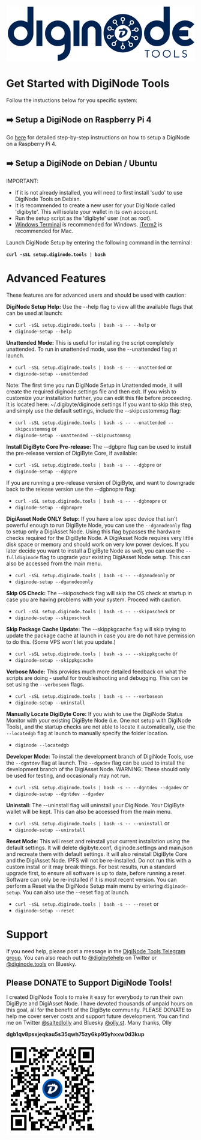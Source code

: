 ![DigiNode Tools Logo](images/diginode_tools_logo.png)

# Get Started with DigiNode Tools

Follow the instuctions below for you specific system:

## ➡️ Setup a DigiNode on Raspberry Pi 4

Go [here](docs/rpi_setup.md) for detailed step-by-step instructions on how to setup a DigiNode on a Raspberry Pi 4.

## ➡️ Setup a DigiNode on Debian / Ubuntu

IMPORTANT:

- If it is not already installed, you will need to first install 'sudo' to use DigiNode Tools on Debian.
- It is recommended to create a new user for your DigiNode called 'digibyte'. This will isolate your wallet in its own acccount.
- Run the setup script as the 'digibyte' user (not as root).
- [Windows Terminal](https://apps.microsoft.com/detail/9N0DX20HK701) is recommended for Windows. [iTerm2](https://iterm2.com/) is recommended for Mac.

Launch DigiNode Setup by entering the following command in the terminal:

  **```curl -sSL setup.diginode.tools | bash```**

# Advanced Features

These features are for advanced users and should be used with caution:

**DigiNode Setup Help:** Use the --help flag to view all the available flags that can be used at launch:
- ```curl -sSL setup.diginode.tools | bash -s -- --help``` or
- ```diginode-setup --help```

**Unattended Mode:** This is useful for installing the script completely unattended. To run in unattended mode, use the --unattended flag at launch. 
- ```curl -sSL setup.diginode.tools | bash -s -- --unattended``` or
- ```diginode-setup --unattended```

Note: The first time you run DigiNode Setup in Unattended mode, it will create the required diginode.settings file and then exit. If you wish to customize your installation further, you can edit this file before proceeding. It is located here: ~/.digibyte/diginode.settings
If you want to skip this step, and simply use the default settings, include the --skipcustommsg flag:
- ```curl -sSL setup.diginode.tools | bash -s -- --unattended --skipcustommsg``` or
- ```diginode-setup --unattended --skipcustommsg```

**Install DigiByte Core Pre-release:** The --dgbpre flag can be used to install the pre-release version of DigiByte Core, if available: 
- ```curl -sSL setup.diginode.tools | bash -s -- --dgbpre``` or
- ```diginode-setup --dgbpre```

If you are running a pre-release version of DigiByte, and want to downgrade back to the release version use the --dgbnopre flag:
- ```curl -sSL setup.diginode.tools | bash -s -- --dgbnopre``` or
- ```diginode-setup --dgbnopre```

**DigiAsset Node ONLY Setup:** If you have a low spec device that isn't powerful enough to run DigiByte Node, you can use the ```--dganodeonly``` flag to setup only a DigiAsset Node. Using this flag bypasses the hardware checks required for the DigiByte Node. A DigiAsset Node requires very little disk space or memory and should work on very low power devices. If you later decide you want to install a DigiByte Node as well, you can use the ```--fulldiginode``` flag to upgrade your existing DigiAsset Node setup. This can also be accessed from the main menu.
- ```curl -sSL setup.diginode.tools | bash -s -- --dganodeonly``` or
- ```diginode-setup --dganodeoonly```

**Skip OS Check:** The --skiposcheck flag will skip the OS check at startup in case you are having problems with your system. Proceed with caution.
- ```curl -sSL setup.diginode.tools | bash -s -- --skiposcheck``` or
- ```diginode-setup --skiposcheck```

**Skip Package Cache Update:** The --skippkgcache flag will skip trying to update the package cache at launch in case you are do not have permission to do this. (Some VPS won't let you update.)
- ```curl -sSL setup.diginode.tools | bash -s -- --skippkgcache``` or
- ```diginode-setup --skippkgcache```

**Verbose Mode:** This provides much more detailed feedback on what the scripts are doing - useful for troubleshooting and debugging. This can be set using the ```--verboseon``` flags.
- ```curl -sSL setup.diginode.tools | bash -s -- --verboseon```
- ```diginode-setup --uninstall```

**Manually Locate DigiByte Core:** If you wish to use the DigiNode Status Monitor with your existing DigiByte Node (i.e. One not setup with DigiNode Tools), and the startup checks are not able to locate it automatically, use the ```--locatedgb``` flag at launch to manually specify the folder location.
- ```diginode --locatedgb```

**Developer Mode:** To install the development branch of DigiNode Tools, use the ```--dgntdev``` flag at launch. The ```--dgadev``` flag can be used to install the development branch of the DigiAsset Node. WARNING: These should only be used for testing, and occasionally may not run.
- ```curl -sSL setup.diginode.tools | bash -s -- --dgntdev --dgadev``` or
- ```diginode-setup --dgntdev --dgadev```

**Uninstall:** The --uninstall flag will uninstall your DigiNode. Your DigiByte wallet will be kept. This can also be accessed from the main menu.
- ```curl -sSL setup.diginode.tools | bash -s -- --uninstall``` or
- ```diginode-setup --uninstall```

**Reset Mode**: This will reset and reinstall your current installation using the default settings. It will delete digibyte.conf, diginode.settings and main.json and recreate them with default settings. It will also reinstall DigiByte Core and the DigiAsset Node. IPFS will not be re-installed. Do not run this with a custom install or it may break things. For best results, run a standard upgrade first, to ensure all software is up to date, before running a reset. Software can only be re-installed if it is most recent version. You can perform a Reset via the DigiNode Setup main menu by entering ```diginode-setup```. You can also use the --reset flag at launch.
- ```curl -sSL setup.diginode.tools | bash -s -- --reset``` or
- ```diginode-setup --reset```

# Support

If you need help, please post a message in the [DigiNode Tools Telegram group](https://t.me/DigiNodeTools). You can also reach out to [@digibytehelp](https://twitter.com/digibytehelp) on Twitter or [@diginode.tools](https://bsky.app/profile/diginode.tools) on Bluesky.

## Please DONATE to Support DigiNode Tools!

I created DigiNode Tools to make it easy for everybody to run their own DigiByte and DigiAsset Node. I have devoted thousands of unpaid hours on this goal, all for the benefit of the DigiByte community. PLEASE DONATE to help me cover server costs and support future development. You can find me on Twitter [@saltedlolly](https://twitter.com/saltedlolly) and Bluesky [@olly.st](https://bsky.app/profile/olly.st). Many thanks, Olly

**dgb1qv8psxjeqkau5s35qwh75zy6kp95yhxxw0d3kup**

![DigiByte Donation QR Code](images/donation_qr_code.png)
